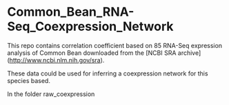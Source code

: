# Common_Bean_RNA-Seq_Coexpression_Network

This repo contains correlation coefficient based on 85 RNA-Seq expression analysis of Common Bean downloaded from the [NCBI SRA archive] (http://www.ncbi.nlm.nih.gov/sra).

These data could be used for inferring a coexpression network for this species based.

In the folder raw_coexpression 

